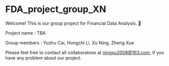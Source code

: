 # FDA_project_group_XN

Welcome! This is our group project for Financial Data Analysis. 📖

Project name : TBA

Group members : Yuzhu Cai, Hongchi Li, Xu Ning, Zheng Xue

Please feel free to contact all collaboratoes at ningxu2008@163.com, if you have any problem about our project.
